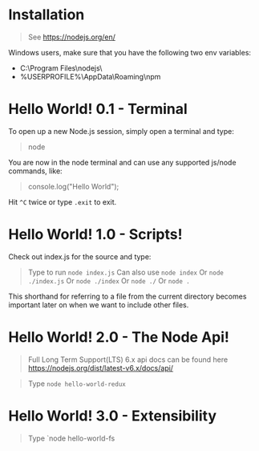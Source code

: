 # Installation

> See https://nodejs.org/en/

Windows users, make sure that you have the following two env variables:

* C:\Program Files\nodejs\
* %USERPROFILE%\AppData\Roaming\npm

# Hello World! 0.1 - Terminal

To open up a new Node.js session, simply open a terminal and type:

> node

You are now in the node terminal and can use any supported js/node commands, like:

> console.log("Hello World");

Hit `^C` twice or type `.exit` to exit.

# Hello World! 1.0 - Scripts!

Check out index.js for the source and type:

> Type to run `node index.js`
> Can also use `node index`
> Or `node ./index.js`
> Or `node ./index`
> Or `node ./`
> Or `node .`

This shorthand for referring to a file from the current directory becomes important later on when we want to include other files.

# Hello World! 2.0 - The Node Api!

> Full Long Term Support(LTS) 6.x api docs can be found here https://nodejs.org/dist/latest-v6.x/docs/api/

> Type `node hello-world-redux`

# Hello World! 3.0 - Extensibility

> Type `node hello-world-fs